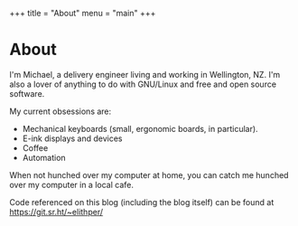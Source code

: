 +++
title = "About"
menu = "main"
+++

# About

I'm Michael, a delivery engineer living and working in Wellington, NZ. I'm also a lover of anything to do with GNU/Linux and free and open source software.

My current obsessions are:
- Mechanical keyboards (small, ergonomic boards, in particular).
- E-ink displays and devices
- Coffee
- Automation

When not hunched over my computer at home, you can catch me hunched over my computer in a local cafe.

Code referenced on this blog (including the blog itself) can be found at <https://git.sr.ht/~elithper/>
